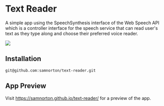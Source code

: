 #  Text Reader

A simple app using the  SpeechSynthesis interface of the Web Speech API which is a controller interface for the speech service that can read user's text as they type along and choose their preferred voice reader.

![](https://i.imgur.com/u9zVQH3.jpg)


## Installation

```
git@github.com:samnorton/text-reader.git

```

## App Preview

Visit https://samnorton.github.io/text-reader/ for a preview of the app.
